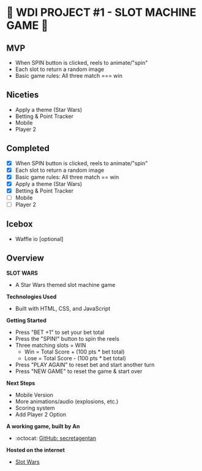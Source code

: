 # :slot_machine: WDI PROJECT #1 - SLOT MACHINE GAME :slot_machine:

## MVP 
- When SPIN button is clicked, reels to animate/"spin"
- Each slot to return a random image
- Basic game rules: All three match === win 

## Niceties
- Apply a theme (Star Wars)
- Betting & Point Tracker
- Mobile
- Player 2

## Completed
- [x] When SPIN button is clicked, reels to animate/"spin"
- [x] Each slot to return a random image
- [x] Basic game rules: All three match == win 
- [x] Apply a theme (Star Wars)
- [x] Betting & Point Tracker
- [ ] Mobile
- [ ] Player 2

## Icebox
- Waffle io [optional]

## Overview

**SLOT WARS**
- A Star Wars themed slot machine game

**Technologies Used**
- Built with HTML, CSS, and JavaScript

**Getting Started** 
- Press "BET +1" to set your bet total 
- Press the "SPIN!" button to spin the reels
- Three matching slots = WIN 
    - Win = Total Score + (100 pts * bet total)
    - Lose = Total Score - (100 pts * bet total)
- Press "PLAY AGAIN" to reset bet and start another turn
- Press "NEW GAME" to reset the game & start over

**Next Steps**
- Mobile Version
- More animations/audio (explosions, etc.)
- Scoring system
- Add Player 2 Option

**A working game, built by An**
- :octocat: [GitHub: secretagentan](http://github.com/SecretAgentAn)

**Hosted on the internet**
- [Slot Wars](https://secretagentan.github.io/project_01_build_a_game/)





